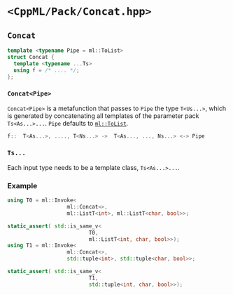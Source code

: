 # `<CppML/Pack/Concat.hpp>`

## `Concat`

```c++
template <typename Pipe = ml::ToList>
struct Concat {
  template <typename ...Ts>
  using f = /* .... */;
};
```
### `Concat<Pipe>`

`Concat<Pipe>` is a metafunction that passes to `Pipe` the type `T<Us...>`, which is generated by concatenating all templates of the parameter pack `Ts<As...>...`.  `Pipe` defaults to [`ml::ToList`](../Functional/ToList.md).

```c++
f::  T<As...>, ...., T<Ns...> ->  T<As..., ..., Ns...> <-> Pipe
```

### `Ts...`

Each input type needs to be a template class, `Ts<As...>...`.

### Example

```c++
using T0 = ml::Invoke<
                   ml::Concat<>,
                   ml::ListT<int>, ml::ListT<char, bool>>;

static_assert( std::is_same_v<
                          T0,
                          ml::ListT<int, char, bool>>);
using T1 = ml::Invoke<
                   ml::Concat<>,
                   std::tuple<int>, std::tuple<char, bool>>;

static_assert( std::is_same_v<
                          T1,
                          std::tuple<int, char, bool>>);
```
